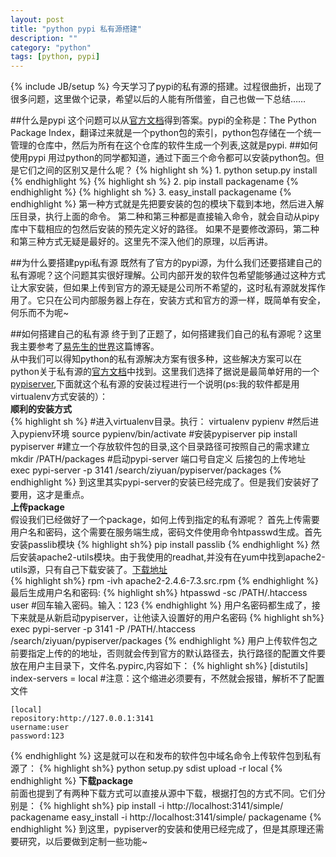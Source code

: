 ```yaml
---
layout: post
title: "python pypi 私有源搭建"
description: ""
category: "python" 
tags: [python, pypi]
---
```

{% include JB/setup %}
今天学习了pypi的私有源的搭建。过程很曲折，出现了很多问题，这里做个记录，希望以后的人能有所借鉴，自己也做一下总结……

##什么是pypi
这个问题可以从[官方文档](https://pypi.python.org/pypi)得到答案。pypi的全称是：The Python Package Index，翻译过来就是一个python包的索引，python包存储在一个统一管理的仓库中，然后为所有在这个仓库的软件生成一个列表,这就是pypi.
##如何使用pypi
用过python的同学都知道，通过下面三个命令都可以安装python包。但是它们之间的区别又是什么呢？
{% highlight sh %}
    1. python setup.py  install
{% endhighlight %}
{% highlight sh %}
    2. pip install packagename
{% endhighlight %}
{% highlight sh %}
    3. easy_install packagename
{% endhighlight %}
第一种方式就是先把要安装的包的模块下载到本地，然后进入解压目录，执行上面的命令。
第二种和第三种都是直接输入命令，就会自动从pipy库中下载相应的包然后安装的预先定义好的路径。
如果不是要修改源码，第二种和第三种方式无疑是最好的。这里先不深入他们的原理，以后再讲。

##为什么要搭建pypi私有源
既然有了官方的pypi源，为什么我们还要搭建自己的私有源呢？这个问题其实很好理解。公司内部开发的软件包希望能够通过这种方式让大家安装，但如果上传到官方的源无疑是公司所不希望的，这时私有源就发挥作用了。它只在公司内部服务器上存在，安装方式和官方的源一样，既简单有安全，何乐而不为呢~

##如何搭建自己的私有源
终于到了正题了，如何搭建我们自己的私有源呢？这里我主要参考了[易先生的世界](http://yijingping.github.io/2013/07/25/setting-up-your-own-pypi-server.html)这篇博客。  
从中我们可以得知python的私有源解决方案有很多种，这些解决方案可以在python关于私有源的[官方文档](https://wiki.python.org/moin/PyPiImplementations)中找到。这里我们选择了据说是最简单好用的一个[pypiserver](https://pypi.python.org/pypi/pypiserver),下面就这个私有源的安装过程进行一个说明(ps:我的软件都是用virtualenv方式安装的）：  
**顺利的安装方式**  
{% highlight sh %}
#进入virtualenv目录。执行：
virtualenv pypienv
#然后进入pypienv环境
source pypienv/bin/activate
#安装pypiserver
pip install pypiserver
#建立一个存放软件包的目录,这个目录路径可按照自己的需求建立
mkdir /PATH/packages
#启动pypi-server 端口号自定义 后接包的上传地址
exec pypi-server -p 3141 /search/ziyuan/pypiserver/packages
{% endhighlight %}
到这里其实pypi-server的安装已经完成了。但是我们安装好了要用，这才是重点。  
**上传package**  
假设我们已经做好了一个package，如何上传到指定的私有源呢？
首先上传需要用户名和密码，这个需要在服务端生成，密码文件使用命令htpasswd生成。首先安装passlib模块
{% highlight sh%}
    pip install passlib
{% endhighlight %}
然后安装apache2-utils模块。由于我使用的readhat,并没有在yum中找到apache2-utils源，只有自己下载安装了。[下载地址](http://download.opensuse.org/factory/repo/src-oss/suse/src/apache2-2.4.6-7.3.src.rpm)  
{% highlight sh%}
     rpm -ivh apache2-2.4.6-7.3.src.rpm
{% endhighlight %}
最后生成用户名和密码:
{% highlight sh%}
     htpasswd -sc /PATH/.htaccess user #回车输入密码。输入：123
{% endhighlight %}
用户名密码都生成了，接下来就是从新启动pypiserver，让他读入设置好的用户名密码
{% highlight sh%}
    exec pypi-server -p 3141 -P /PATH/.htaccess /search/ziyuan/pypiserver/packages
{% endhighlight %}
用户上传软件包之前要指定上传的的地址，否则就会传到官方的默认路径去，执行路径的配置文件要放在用户主目录下，文件名.pypirc,内容如下：
{% highlight sh%}
    [distutils]
    index-servers =
       local #注意：这个缩进必须要有，不然就会报错，解析不了配置文件 

    [local]
    repository:http://127.0.0.1:3141
    username:user
    password:123 
{% endhighlight %}
这是就可以在和发布的软件包中域名命令上传软件包到私有源了：
{% highlight sh%}
     python setup.py sdist upload -r local 
{% endhighlight %}
**下载package**  
前面也提到了有两种下载方式可以直接从源中下载，根据打包的方式不同。它们分别是：
{% highlight sh%}
   pip install -i http://localhost:3141/simple/ packagename
   easy_install -i http://localhost:3141/simple/ packagename
{% endhighlight %}
到这里，pypiserver的安装和使用已经完成了，但是其原理还需要研究，以后要做到定制一些功能~

